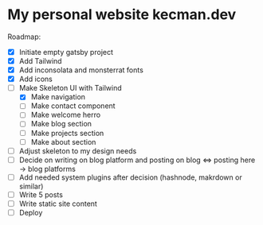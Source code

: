 # My personal website kecman.dev

Roadmap:
- [x] Initiate empty gatsby project
- [x] Add Tailwind
- [x] Add inconsolata and monsterrat fonts
- [x] Add icons
- [ ] Make Skeleton UI with Tailwind
    - [x] Make navigation
    - [ ] Make contact component
    - [ ] Make welcome herro
    - [ ] Make blog section
    - [ ] Make projects section
    - [ ] Make about section
- [ ] Adjust skeleton to my design needs
- [ ] Decide on writing on blog platform and posting on blog <=> posting here -> blog platforms
- [ ] Add needed system plugins after decision (hashnode, makrdown or similar)
- [ ] Write 5 posts
- [ ] Write static site content
- [ ] Deploy 